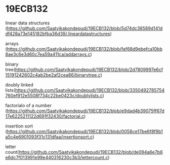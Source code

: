 # 19ECB132
linear data structures (https://github.com/Saatvikakondepudi/19ECB132/blob/5d74dc38589d141ddf428a73e145182bfba36d39/.lineardatastructures)

arrays (https://github.com/Saatvikakondepudi/19ECB132/blob/faf68d9ebefca10bb8ae3c6e3d60c7ea59a411ca/addarrays.c)

binary tree(https://github.com/Saatvikakondepudi/19ECB132/blob/2d7809997e6cf15191242602c4ab2be2af2cea86/binarytree.c)

doubly linked lists(https://github.com/Saatvikakondepudi/19ECB132/blob/3350492785754760ef912e5508f734c22be0423c/doublylists.c)

 factorialo of a number (https://github.com/Saatvikakondepudi/19ECB132/blob/e9dad4b39075ff67d17e6225211122d691f32430/factorial.c)

insertion sort (https://github.com/Saatvikakondepudi/19ECB132/blob/0058ce17be6f8f9b1a5c4e6901093f31c131dfaa/insertionsort.c)

letter count(https://github.com/Saatvikakondepudi/19ECB132/blob/de094a6e7b6e6dc7f013991e99e440316230c3b3/lettercount.c)
